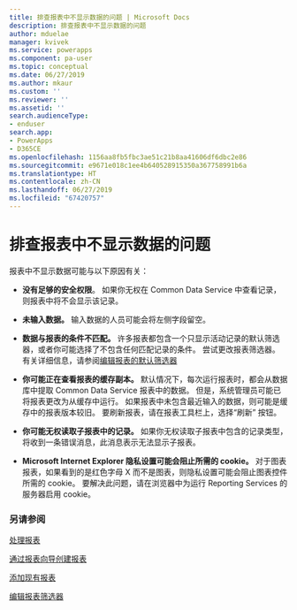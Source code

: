 ```yaml
---
title: 排查报表中不显示数据的问题 | Microsoft Docs
description: 排查报表中不显示数据的问题
author: mduelae
manager: kvivek
ms.service: powerapps
ms.component: pa-user
ms.topic: conceptual
ms.date: 06/27/2019
ms.author: mkaur
ms.custom: ''
ms.reviewer: ''
ms.assetid: ''
search.audienceType:
- enduser
search.app:
- PowerApps
- D365CE
ms.openlocfilehash: 1156aa8fb5fbc3ae51c21b8aa41606df6dbc2e86
ms.sourcegitcommit: e9671e018c1ee4b640528915350a367758991b6a
ms.translationtype: HT
ms.contentlocale: zh-CN
ms.lasthandoff: 06/27/2019
ms.locfileid: "67420757"
---
```

# <a name="troubleshoot-problems-with-data-not-displaying-in-a-report"></a>排查报表中不显示数据的问题

报表中不显示数据可能与以下原因有关：  
  
- **没有足够的安全权限**。 如果你无权在 Common Data Service 中查看记录，则报表中将不会显示该记录。  
  
- **未输入数据。** 输入数据的人员可能会将左侧字段留空。  
  
- **数据与报表的条件不匹配。** 许多报表都包含一个只显示活动记录的默认筛选器，或者你可能选择了不包含任何匹配记录的条件。 尝试更改报表筛选器。 有关详细信息，请参阅[编辑报表的默认筛选器](edit-report-filter.md)  
  
- **你可能正在查看报表的缓存副本。** 默认情况下，每次运行报表时，都会从数据库中提取 Common Data Service 报表中的数据。 但是，系统管理员可能已将报表更改为从缓存中运行。 如果报表中未包含最近输入的数据，则可能是缓存中的报表版本较旧。 要刷新报表，请在报表工具栏上，选择“刷新”  按钮。  
  
- **你可能无权读取子报表中的记录。** 如果你无权读取子报表中包含的记录类型，将收到一条错误消息，此消息表示无法显示子报表。  
  
- **Microsoft Internet Explorer 隐私设置可能会阻止所需的 cookie。** 对于图表报表，如果看到的是红色字母 X 而不是图表，则隐私设置可能会阻止图表控件所需的 cookie。 要解决此问题，请在浏览器中为运行 Reporting Services 的服务器启用 cookie。  
  

### <a name="see-also"></a>另请参阅
[处理报表](work-with-reports.md) 

[通过报表向导创建报表](create-report-with-wizard.md)

[添加现有报表](add-existing-report.md)

[编辑报表筛选器](edit-report-filter.md)

